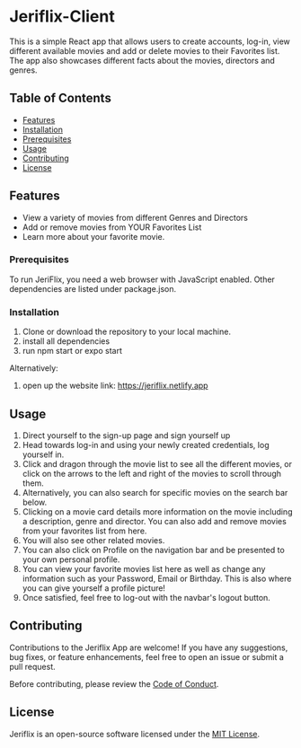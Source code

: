 # Jeriflix-Client

This is a simple React app that allows users to create accounts, log-in, view different available movies
and add or delete movies to their Favorites list. The app also showcases different facts about the movies, directors and genres.
## Table of Contents

- [Features](#features)
- [Installation](#installation)
- [Prerequisites](#prerequisites)
- [Usage](#usage)
- [Contributing](#contributing)
- [License](#license)


## Features

- View a variety of movies from different Genres and Directors
- Add or remove movies from YOUR Favorites List
- Learn more about your favorite movie.


### Prerequisites

To run JeriFlix, you need a web browser with JavaScript enabled. Other dependencies are listed under
package.json.

### Installation

1. Clone or download the repository to your local machine.
2. install all dependencies
3. run npm start or expo start

Alternatively:
1. open up the website link: https://jeriflix.netlify.app

## Usage

1. Direct yourself to the sign-up page and sign yourself up
2. Head towards log-in and using your newly created credentials, log yourself in.
3. Click and dragon through the movie list to see all the different movies, or 
click on the arrows to the left and right of the movies to scroll through them.
4. Alternatively, you can also search for specific movies on the search bar below.
5. Clicking on a movie card details more information on the movie including a description, genre and director.
You can also add and remove movies from your favorites list from here.
6. You will also see other related movies.
7. You can also click on Profile on the navigation bar and be presented to your own personal profile.
8. You can view your favorite movies list here as well as change any information such as your Password, Email or Birthday. This is also where you can give yourself a profile picture!
9. Once satisfied, feel free to log-out with the navbar's logout button.

## Contributing

Contributions to the Jeriflix App are welcome! If you have any suggestions, bug fixes, or feature enhancements, feel free to open an issue or submit a pull request.

Before contributing, please review the [Code of Conduct](CODE_OF_CONDUCT.md).

## License

Jeriflix is an open-source software licensed under the [MIT License](LICENSE).
